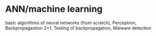 # ANN/machine learning

basic algorithms of neural networks (from scratch),
Perceptron,
Backpropagastion 2+1,
Testing of backpropagation,
Malware detection
